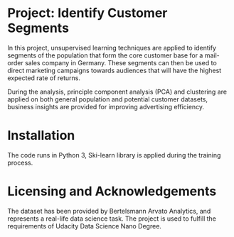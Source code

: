 # Project: Identify Customer Segments
In this project, unsupervised learning techniques are applied to identify segments of the population that form the core customer base for a mail-order sales company in Germany. These segments can then be used to direct marketing campaigns towards audiences that will have the highest expected rate of returns.

During the analysis, principle component analysis (PCA) and clustering are applied on both general population and potential customer datasets, business insights are provided for improving advertising efficiency. 

# Installation
The code runs in Python 3, Ski-learn library is applied during the training process.

# Licensing and Acknowledgements
The dataset has been provided by Bertelsmann Arvato Analytics, and represents a real-life data science task. The project is used to fulfill the requirements of Udacity Data Science Nano Degree.
